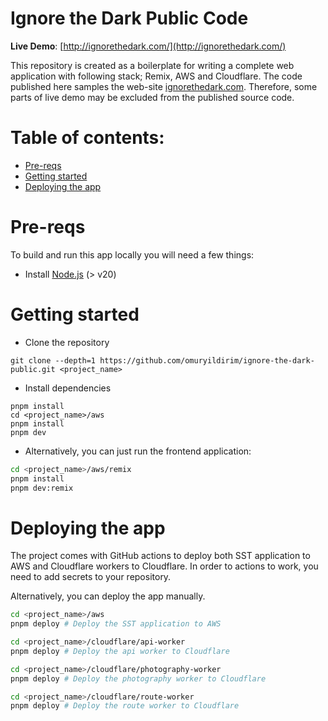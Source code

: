 # Ignore the Dark Public Code

**Live Demo**: [http://ignorethedark.com/](http://ignorethedark.com/)
 

This repository is created as a boilerplate for writing a complete web application with following stack; Remix, AWS and Cloudflare.
The code published here samples the web-site [ignorethedark.com](https://ignorethedark.com). Therefore, some parts of live demo may be excluded from the published source code.

# Table of contents:

- [Pre-reqs](#pre-reqs)
- [Getting started](#getting-started)
- [Deploying the app](#deploying-the-app)

# Pre-reqs
To build and run this app locally you will need a few things:
- Install [Node.js](https://nodejs.org/en/) (> v20)

# Getting started
- Clone the repository
```
git clone --depth=1 https://github.com/omuryildirim/ignore-the-dark-public.git <project_name>
```
- Install dependencies
```
pnpm install
cd <project_name>/aws
pnpm install
pnpm dev
```

- Alternatively, you can just run the frontend application:

```bash
cd <project_name>/aws/remix
pnpm install
pnpm dev:remix
```

# Deploying the app
The project comes with GitHub actions to deploy both SST application to AWS and Cloudflare workers to Cloudflare.
In order to actions to work, you need to add secrets to your repository.

Alternatively, you can deploy the app manually.

```bash
cd <project_name>/aws
pnpm deploy	# Deploy the SST application to AWS

cd <project_name>/cloudflare/api-worker
pnpm deploy	# Deploy the api worker to Cloudflare

cd <project_name>/cloudflare/photography-worker
pnpm deploy	# Deploy the photography worker to Cloudflare

cd <project_name>/cloudflare/route-worker
pnpm deploy	# Deploy the route worker to Cloudflare
```
